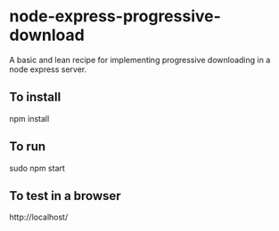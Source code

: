 # node-express-progressive-download
A basic and lean recipe for implementing progressive downloading in a node express server.


To install
-
npm install


To run
-
sudo npm start


To test in a browser
-
http://localhost/
